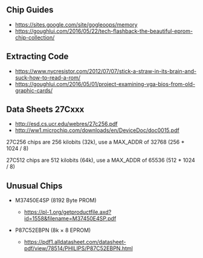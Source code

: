 ## Chip Guides

* https://sites.google.com/site/gogleoops/memory
* https://goughlui.com/2016/05/22/tech-flashback-the-beautiful-eprom-chip-collection/


## Extracting Code
* https://www.nycresistor.com/2012/07/07/stick-a-straw-in-its-brain-and-suck-how-to-read-a-rom/
* https://goughlui.com/2016/05/01/project-examining-vga-bios-from-old-graphic-cards/


## Data Sheets 27Cxxx

* http://esd.cs.ucr.edu/webres/27c256.pdf
* http://ww1.microchip.com/downloads/en/DeviceDoc/doc0015.pdf

27C256 chips are 256 kilobits (32k), use a MAX_ADDR of 32768 (256 * 1024 / 8)

27C512 chips are 512 kilobits (64k), use a MAX_ADDR of 65536 (512 * 1024 / 8)

## Unusual Chips

* M37450E4SP (8192 Byte PROM)
    * https://pl-1.org/getproductfile.axd?id=1558&filename=M37450E4SP.pdf
    
* P87C52EBPN (8k × 8 EPROM)
    * https://pdf1.alldatasheet.com/datasheet-pdf/view/78514/PHILIPS/P87C52EBPN.html


    


